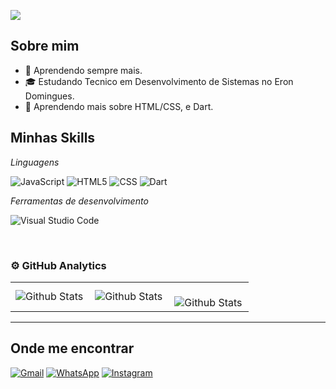 ![](https://komarev.com/ghpvc/?username=SrTiarles&color=006bed)

## Sobre mim

- 🤔 Aprendendo sempre mais.
- 🎓 Estudando Tecnico em Desenvolvimento de Sistemas no Eron Domingues.
- 🌱 Aprendendo mais sobre HTML/CSS, e Dart.

## Minhas Skills

*Linguagens*

![JavaScript](https://img.shields.io/badge/-JavaScript-333333?style=flat&logo=javascript)
![HTML5](https://img.shields.io/badge/-HTML5-333333?style=flat&logo=HTML5)
![CSS](https://img.shields.io/badge/-CSS-333333?style=flat&logo=CSS3&logoColor=1572B6)
![Dart](https://img.shields.io/badge/dart-333333?style=flat&logo=dart&logoColor=white)

*Ferramentas de desenvolvimento*

![Visual Studio Code](https://img.shields.io/badge/-Visual%20Studio%20Code-333333?style=flat&logo=visual-studio-code&logoColor=007ACC)

<br/>

### ⚙ GitHub Analytics

<table>
  <tr>
    <td>
      <img
        align="left"
        src="https://github-readme-stats.vercel.app/api?username=SrTiarles&theme=dark&hide_border=false&include_all_commits=true"
        alt="Github Stats"
      />
    </td>
    <td>
      <img
        align="left"
        src="https://github-readme-stats.vercel.app/api/top-langs/?username=SrTiarles&theme=dark&hide_border=false&include_all_commits=true&count_private=true&layout=compact"
        alt="Github Stats"
      />
    </td>
    <td>
      <br />
      <img
        align="left"
        src="https://github-readme-streak-stats.herokuapp.com/?user=SrTiarles&theme=dark&hide_border=false"
        alt="Github Stats"
      />
    </td>
  </tr>
</table>

--- 


## Onde me encontrar

<p align="left">
  <a href="#" title="Gmail">
  <img src="https://img.shields.io/badge/-Gmail-FF0000?style=flat-square&labelColor=FF0000&logo=gmail&logoColor=white&link=https://mail.google.com/mail/u/0/?fs=1&tf=cm&source=mailto&to=renantiarles@gmail.com" alt="Gmail"/></a>
  <a href="#" title="WhatsApp">
  <img src="https://img.shields.io/badge/-WhatsApp-25d366?style=flat-square&labelColor=25d366&logo=whatsapp&logoColor=white&link=API-DO-SEU-WHATSAPP" alt="WhatsApp"/></a>
  <a href="#" title="Instagram">
  <img src="https://img.shields.io/badge/-Instagram-DF0174?style=flat-square&labelColor=DF0174&logo=instagram&logoColor=white&link=LINK-DO-SEU-INSTAGRAM" alt="Instagram"/></a>
</p>
